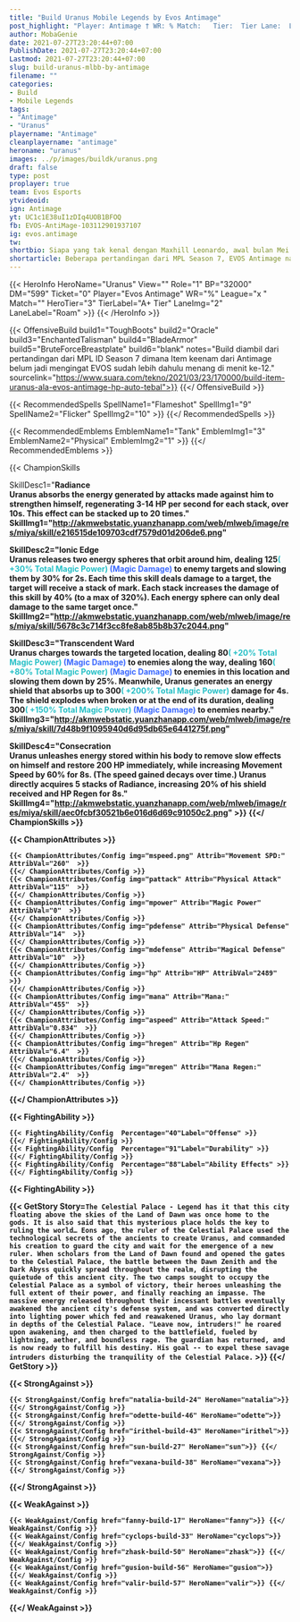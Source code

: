 ```yaml
---
title: "Build Uranus Mobile Legends by Evos Antimage"
post_highlight: "Player: Antimage † WR: % Match:   Tier:  Tier Lane:  Lane"
author: MobaGenie
date: 2021-07-27T23:20:44+07:00
PublishDate: 2021-07-27T23:20:44+07:00
Lastmod: 2021-07-27T23:20:44+07:00
slug: build-uranus-mlbb-by-antimage
filename: ""
categories: 
- Build 
- Mobile Legends
tags: 
- "Antimage"
- "Uranus"
playername: "Antimage"
cleanplayername: "antimage"
heroname: "uranus"
images: ../p/images/buildk/uranus.png
draft: false
type: post
proplayer: true
team: Evos Esports
ytvideoid: 
ign: Antimage
yt: UC1c1E38uI1zDIq4UOB1BFOQ
fb: EVOS-AntiMage-103112901937107
ig: evos.antimage
tw: 
shortbio: Siapa yang tak kenal dengan Maxhill Leonardo, awal bulan Mei 2021 lalu bersama timnya juarai MPL season 7.
shortarticle: Beberapa pertandingan dari MPL Season 7, EVOS Antimage nampak sangat tangkas saat menggunakan hero Uranus.  Manuver Antimage ketika memotong jalur minion di lane musuh menggunakan Uranus mampu membuat musuh kerepotan. Saat melawan Aerowolf, EVOS unggul 14 vs 2 atas Genflix Aerowolf. Uranus milik Antimage jadi MVP game ketiga setelah menyumbang 4 Kill dan 3 Assist. Berikut rekomendasi build item Uranus Mobile Legends ala EVOS Antimage.
---
```



{{< HeroInfo HeroName="Uranus" View="" Role="1" BP="32000" DM="599" Ticket="0" Player="Evos Antimage" WR="%" League="x " Match="" HeroTier="3" TierLabel="A+ Tier" LaneImg="2" LaneLabel="Roam" >}} {{< /HeroInfo >}}
 
{{< OffensiveBuild build1="ToughBoots"  build2="Oracle" build3="EnchantedTalisman" build4="BladeArmor" build5="BruteForceBreastplate" build6="blank" notes="Build diambil dari pertandingan dari MPL ID Season 7 dimana Item keenam dari Antimage belum jadi mengingat EVOS sudah lebih dahulu menang di menit ke-12." sourcelink="https://www.suara.com/tekno/2021/03/23/170000/build-item-uranus-ala-evos-antimage-hp-auto-tebal">}} {{</ OffensiveBuild >}}   


{{< RecommendedSpells SpellName1="Flameshot" SpellImg1="9" SpellName2="Flicker" SpellImg2="10" >}} {{</ RecommendedSpells >}}   

{{< RecommendedEmblems EmblemName1="Tank" EmblemImg1="3" EmblemName2="Physical" EmblemImg2="1" >}} {{</ RecommendedEmblems >}}   

{{< ChampionSkills 

SkillDesc1="<b>Radiance<br>Uranus absorbs the energy generated by attacks made against him to strengthen himself, regenerating 3-14 HP per second for each stack, over 10s. This effect can be stacked up to 20 times." SkillImg1="http://akmwebstatic.yuanzhanapp.com/web/mlweb/image/res/miya/skill/e216515de109703cdf7579d01d206de6.png"  

SkillDesc2="<b>Ionic Edge<br>Uranus releases two energy spheres that orbit around him, dealing 125<font color='#27C0C7'>( +30% Total Magic Power)</font> <font color='#3B69FF'>(Magic Damage)</font> to enemy targets and slowing them by 30% for 2s. Each time this skill deals damage to a target, the target will receive a stack of mark. Each stack increases the damage of this skill by 40% (to a max of 320%). Each energy sphere can only deal damage to the same target once." SkillImg2="http://akmwebstatic.yuanzhanapp.com/web/mlweb/image/res/miya/skill/5678c3c714f3cc8fe8ab85b8b37c2044.png"  

SkillDesc3="<b>Transcendent Ward<br>Uranus charges towards the targeted location, dealing 80<font color='#27C0C7'>( +20% Total Magic Power)</font> <font color='#3B69FF'>(Magic Damage)</font> to enemies along the way, dealing 160<font color='#27C0C7'>( +80% Total Magic Power)</font> <font color='#3B69FF'>(Magic Damage)</font> to enemies in this location and slowing them down by 25%. Meanwhile, Uranus generates an energy shield that absorbs up to 300<font color='#27C0C7'>( +200% Total Magic Power)</font> damage for 4s. The shield explodes when broken or at the end of its duration, dealing 300<font color='#27C0C7'>( +150% Total Magic Power)</font> <font color='#3B69FF'>(Magic Damage)</font> to enemies nearby." SkillImg3="http://akmwebstatic.yuanzhanapp.com/web/mlweb/image/res/miya/skill/7d48b9f1095940d6d95db65e6441275f.png"  

SkillDesc4="<b>Consecration<br>Uranus unleashes energy stored within his body to remove slow effects on himself and restore 200 HP immediately, while increasing Movement Speed by 60% for 8s. (The speed gained decays over time.) Uranus directly acquires 5 stacks of Radiance, increasing 20% of his shield received and HP Regen for 8s." SkillImg4="http://akmwebstatic.yuanzhanapp.com/web/mlweb/image/res/miya/skill/aec0fcbf30521b6e016d6d69c91050c2.png"  >}} {{</ ChampionSkills >}}
	

{{< ChampionAttributes >}}

	{{< ChampionAttributes/Config img="mspeed.png" Attrib="Movement SPD:" AttribVal="260"  >}} 
	{{</ ChampionAttributes/Config >}}
	{{< ChampionAttributes/Config img="pattack" Attrib="Physical Attack" AttribVal="115"  >}} 
	{{</ ChampionAttributes/Config >}}
	{{< ChampionAttributes/Config img="mpower" Attrib="Magic Power" AttribVal="0"  >}} 
	{{</ ChampionAttributes/Config >}}
	{{< ChampionAttributes/Config img="pdefense" Attrib="Physical Defense" AttribVal="14"  >}} 
	{{</ ChampionAttributes/Config >}}
	{{< ChampionAttributes/Config img="mdefense" Attrib="Magical Defense" AttribVal="10"  >}} 
	{{</ ChampionAttributes/Config >}}
	{{< ChampionAttributes/Config img="hp" Attrib="HP" AttribVal="2489"  >}} 
	{{</ ChampionAttributes/Config >}}
	{{< ChampionAttributes/Config img="mana" Attrib="Mana:" AttribVal="455"  >}} 
	{{</ ChampionAttributes/Config >}}
	{{< ChampionAttributes/Config img="aspeed" Attrib="Attack Speed:" AttribVal="0.834"  >}} 
	{{</ ChampionAttributes/Config >}}
	{{< ChampionAttributes/Config img="hregen" Attrib="Hp Regen" AttribVal="6.4"  >}} 
	{{</ ChampionAttributes/Config >}}
	{{< ChampionAttributes/Config img="mregen" Attrib="Mana Regen:" AttribVal="2.4"  >}} 
	{{</ ChampionAttributes/Config >}}
	
	
{{</ ChampionAttributes >}}


{{< FightingAbility >}}

	{{< FightingAbility/Config  Percentage="40"Label="Offense" >}} 
	{{</ FightingAbility/Config >}}		
	{{< FightingAbility/Config  Percentage="91"Label="Durability" >}} 
	{{</ FightingAbility/Config >}}
	{{< FightingAbility/Config  Percentage="88"Label="Ability Effects" >}} 
	{{</ FightingAbility/Config >}}
	
{{< FightingAbility >}}

{{< GetStory Story=` The Celestial Palace - Legend has it that this city floating above the skies of the Land of Dawn was once home to the gods. It is also said that this mysterious place holds the key to ruling the world… Eons ago, the ruler of the Celestial Palace used the technological secrets of the ancients to create Uranus, and commanded his creation to guard the city and wait for the emergence of a new ruler. When scholars from the Land of Dawn found and opened the gates to the Celestial Palace, the battle between the Dawn Zenith and the Dark Abyss quickly spread throughout the realm, disrupting the quietude of this ancient city. The two camps sought to occupy the Celestial Palace as a symbol of victory, their heroes unleashing the full extent of their power, and finally reaching an impasse. The massive energy released throughout their incessant battles eventually awakened the ancient city's defense system, and was converted directly into lighting power which fed and reawakened Uranus, who lay dormant in depths of the Celestial Palace. "Leave now, intruders!" he roared upon awakening, and then charged to the battlefield, fueled by lightning, aether, and boundless rage. The guardian has returned, and is now ready to fulfill his destiny. His goal -- to expel these savage intruders disturbing the tranquility of the Celestial Palace. ` >}}  {{</ GetStory >}}

{{< StrongAgainst >}}

	{{< StrongAgainst/Config href="natalia-build-24" HeroName="natalia">}} {{</ StrongAgainst/Config >}}
	{{< StrongAgainst/Config href="odette-build-46" HeroName="odette">}} {{</ StrongAgainst/Config >}}
	{{< StrongAgainst/Config href="irithel-build-43" HeroName="irithel">}} {{</ StrongAgainst/Config >}}
	{{< StrongAgainst/Config href="sun-build-27" HeroName="sun">}} {{</ StrongAgainst/Config >}}
	{{< StrongAgainst/Config href="vexana-build-38" HeroName="vexana">}} {{</ StrongAgainst/Config >}}
	
{{</ StrongAgainst >}}

{{< WeakAgainst >}}

	{{< WeakAgainst/Config href="fanny-build-17" HeroName="fanny">}} {{</ WeakAgainst/Config >}}
	{{< WeakAgainst/Config href="cyclops-build-33" HeroName="cyclops">}} {{</ WeakAgainst/Config >}}
	{{< WeakAgainst/Config href="zhask-build-50" HeroName="zhask">}} {{</ WeakAgainst/Config >}}
	{{< WeakAgainst/Config href="gusion-build-56" HeroName="gusion">}} {{</ WeakAgainst/Config >}}
	{{< WeakAgainst/Config href="valir-build-57" HeroName="valir">}} {{</ WeakAgainst/Config >}}
	
{{</ WeakAgainst >}}
